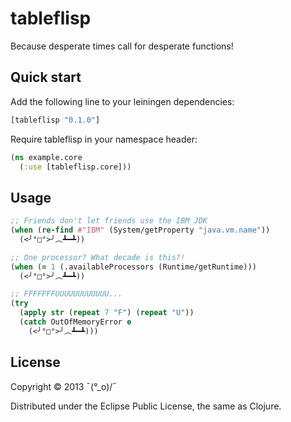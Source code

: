 # tableflisp

Because desperate times call for desperate functions!

## Quick start

Add the following line to your leiningen dependencies:

```clojure
[tableflisp "0.1.0"]
```

Require tableflisp in your namespace header:

```clojure
(ns example.core
  (:use [tableflisp.core]))
```

## Usage

```clojure
;; Friends don't let friends use the IBM JDK
(when (re-find #"IBM" (System/getProperty "java.vm.name"))
  (<╯°□°>╯︵┻━┻))

;; One processor? What decade is this?!
(when (= 1 (.availableProcessors (Runtime/getRuntime)))
  (<╯°□°>╯︵┻━┻))

;; FFFFFFFUUUUUUUUUUUU...
(try
  (apply str (repeat 7 "F") (repeat "U"))
  (catch OutOfMemoryError e
    (<╯°□°>╯︵┻━┻)))
```

## License

Copyright © 2013 ¯\(°_o)/¯

Distributed under the Eclipse Public License, the same as Clojure.
